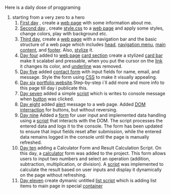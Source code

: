 Here is a daily dose of proggraming

1. starting from a very zero to a hero
   1. [First day](./day%201) , create a [web page](./day%201/index.html) with some information about me.
   2. [Second day](./day%202) , create [style.css](./day%202/style.css) to a [web page](./day%202/index.html) and apply some styles, change colors, play with background etc.
   3. [Third day](./day%203), create a [web page](./day%203/index.html) with a navigation bar and the basic structure of a web page which includes [head](./day%203/index.html#L8), [navigation menu](./day%203/index.html#L11), [main content](./day%203/index.html#L41), and [footer](./day%203/index.html#L119). Also, [stylize](./day%203/style.css) it.
   4. [Day four](./day%204/) added to [web page](./day%204/index.html) [card section](./day%204/index.html#L120) create a stylized [card bar](./day%204/style.css#L58) make it scalabel and pressable, when you put the cursor on the [link](./day%204/index.html#L65) it changes its color, and [underline](./day%204/style.css#L67) was removed.
   5. [Day five](./day%205/) added [contact form](./day%205/index.html#L147) with input fields for name, email, and message. Style the form using [CSS](./day%205/style.css) to make it visually appealing.
   6. [Day six](./day%206/) [portfolio website](./day%206/index.html).Step-by-step i`ll add more and more info to this page till day i publicate this.
   7. [Day seven](./day%207/) added a simple [script](./day%207/script.js) which is writes to console message when [button](./day%206/index.html#L116) was clicked.
   8. [Day eight](./day%208/) added [alert](./day%208/alert.js) message to a web page. Added [DOM interraction](./day%208/domScripts.js) for buttons, but without reversing.
   9. [Day nine](./day%209/) Added a [form](./day%206/index.html#L108) for user input and implemented data handling using a [script](./day%209/formEventListener.js) that interacts with the DOM. The script processes the entered data and logs it to the console. The form has been updated to ensure that input fields reset after submission, while the entered data remains logged in the console until the page is manually refreshed.
   10. [Day ten](./day%2010/) adding a Calculator Form and Result Calculation Script. On this day, a [calculator](./day%206/index.html#L131) form was added to the project. This form allows users to input two numbers and select an operation (addition, subtraction, multiplication, or division). A [script](./day%2010/calculate.js) was implemented to calculate the result based on user inputs and display it dynamically on the page without refreshing.
   11. [Day eleven](./day%2011/) create dymanic untitled [list script](./day%2011/listContainer.js) which is adding list items to main page in special [container](./day%206/index.html#L23)
